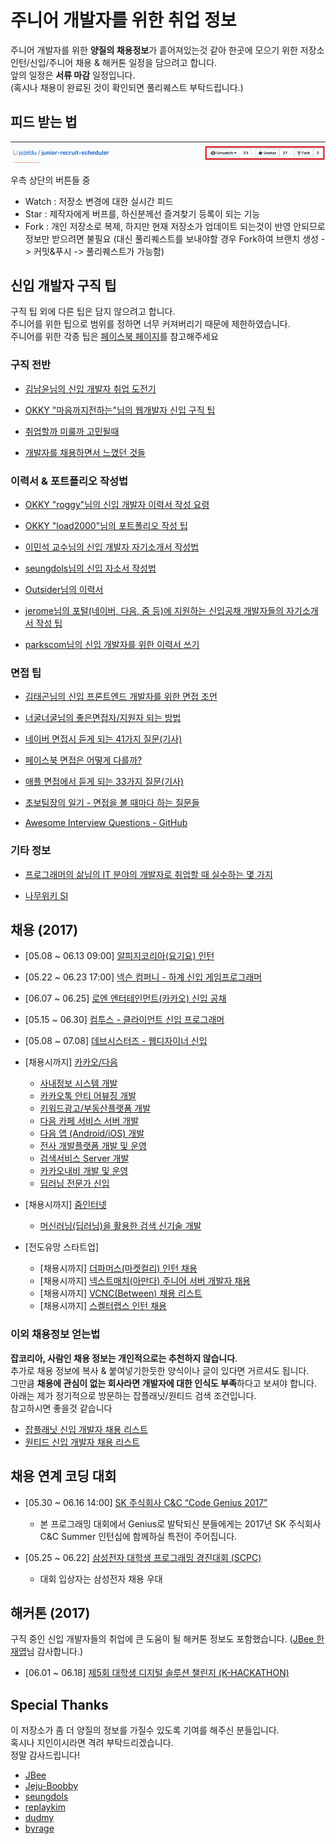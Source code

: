 # 주니어 개발자를 위한 취업 정보

주니어 개발자를 위한 **양질의 채용정보**가 흩어져있는것 같아 한곳에 모으기 위한 저장소  
인턴/신입/주니어 채용 & 해커톤 일정을 담으려고 합니다.  
앞의 일정은 **서류 마감** 일정입니다.  
(혹시나 채용이 완료된 것이 확인되면 풀리퀘스트 부탁드립니다.)  

## 피드 받는 법

![버튼설명](./images/버튼설명.png)

우측 상단의 버튼들 중

* Watch : 저장소 변경에 대한 실시간 피드
* Star : 제작자에게 버프를, 하신분께선 즐겨찾기 등록이 되는 기능
* Fork : 개인 저장소로 복제, 하지만 현재 저장소가 업데이트 되는것이 반영 안되므로 정보만 받으려면 불필요 (대신 풀리퀘스트를 보내야할 경우 Fork하여 브랜치 생성 -> 커밋&푸시 -> 풀리퀘스트가 가능함)

## 신입 개발자 구직 팁

구직 팁 외에 다른 팁은 담지 않으려고 합니다.  
주니어를 위한 팁으로 범위를 정하면 너무 커져버리기 때문에 제한하였습니다.    
주니어를 위한 각종 팁은 [페이스북 페이지](https://www.facebook.com/devbeginner/)를 참고해주세요

### 구직 전반

* [김남윤님의 신입 개발자 취업 도전기](https://www.slideshare.net/ssuser565d51/ss-61448739)

* [OKKY "마음까지전하는"님의 웹개발자 신입 구직 팁](https://okky.kr/article/314704)

* [취업할까 미룰까 고민될때](https://brunch.co.kr/@jojoldu/1)

* [개발자를 채용하면서 느꼈던 것들](http://sungjk.github.io/2017/06/11/interview-guide.html)

### 이력서 & 포트폴리오 작성법

* [OKKY "roggy"님의 신입 개발자 이력서 작성 요령](https://okky.kr/article/319687)

* [OKKY "load2000"님의 포트폴리오 작성 팁](https://okky.kr/article/368504)

* [이민석 교수님의 신입 개발자 자기소개서 작성법](http://hl1itj.tistory.com/90)

* [seungdols님의 신입 자소서 작성법](https://brunch.co.kr/@seungdols/11)

* [Outsider님의 이력서](https://blog.outsider.ne.kr/1234)

* [jerome님의 포털(네이버, 다음, 줌 등)에 지원하는 신입공채 개발자들의 자기소개서 작성 팁](http://jerome75.tistory.com/2)

* [parkscom님의 신입 개발자를 위한 이력서 쓰기](http://parkscom.tistory.com/1167111262)

### 면접 팁

* [김태곤님의 신입 프론트엔드 개발자를 위한 면접 조언](https://taegon.kim/archives/5770)

* [너굴너굴님의 좋은면접자/지원자 되는 방법](https://repo.yona.io/doortts/blog/post/292)

* [네이버 면접시 듣게 되는 41가지 질문(기사)](http://www.bloter.net/archives/245110)

* [페이스북 면접은 어떻게 다를까?](http://catlog.kr/entry/how-facebook-interview-different)

* [애플 면접에서 듣게 되는 33가지 질문(기사)](http://www.bloter.net/archives/244910)

* [초보팀장의 일기 - 면접을 볼 때마다 하는 질문들](http://blog.java2game.com/401)

* [Awesome Interview Questions - GitHub](https://github.com/MaximAbramchuck/awesome-interview-questions)

### 기타 정보

* [프로그래머의 삶님의 IT 분야의 개발자로 취업할 때 실수하는 몇 가지](http://coderlife.tistory.com/88)

* [나무위키 SI](https://namu.wiki/w/SI)

## 채용 (2017)

* [05.08 ~ 06.13 09:00] [알피지코리아(요기요) 인턴](https://rgpkorea.recruiter.co.kr/app/jobnotice/view?systemKindCode=MRS1&jobnoticeSn=9117)

* [05.22 ~ 06.23 17:00] [넥슨 컴퍼니 - 하계 신입 게임프로그래머](https://career.nexon.com)

* [06.07 ~ 06.25] [로엔 엔터테인먼트(카카오) 신입 공채](https://loen.recruiter.co.kr/app/jobnotice/view?systemKindCode=MRS1&jobnoticeSn=9557)

* [05.15 ~ 06.30] [컴투스 - 클라이언트 신입 프로그래머](http://com2us.com/recruit/recruit_popup0)

* [05.08 ~ 07.08] [데브시스터즈 - 웹디자이너 신입](https://www.jobplanet.co.kr/companies/90431/job_postings/85090/%EC%9B%B9-%EB%94%94%EC%9E%90%EC%9D%B4%EB%84%88/%EB%8D%B0%EB%B8%8C%EC%8B%9C%EC%8A%A4%ED%84%B0%EC%A6%88?_rs_act=search&_rs_con=job_postings&_rs_element=search_result)

* [채용시까지] [카카오/다음](https://careers.kakao.com/jobs) 
  * [사내정보 시스템 개발](https://careers.kakao.com/jobs/P-9336?part=TECHNOLOGY&page=1&company=KAKAO)
  * [카카오톡 안티 어뷰징 개발](https://careers.kakao.com/jobs/P-10098?part=TECHNOLOGY&page=2&company=KAKAO)
  * [키워드광고/부동산플랫폼 개발](https://careers.kakao.com/jobs/P-10004?part=TECHNOLOGY&page=4&company=KAKAO)
  * [다음 카페 서비스 서버 개발](https://careers.kakao.com/jobs/P-10084?part=TECHNOLOGY&page=5&company=KAKAO)
  * [다음 앱 (Android/iOS) 개발](https://careers.kakao.com/jobs/P-10051?part=TECHNOLOGY&page=5&company=KAKAO)
  * [전사 개발플랫폼 개발 및 운영](https://careers.kakao.com/jobs/P-10126?part=TECHNOLOGY&searchTxt=&page=1)
  * [검색서비스 Server 개발](https://careers.kakao.com/jobs/P-10115?part=TECHNOLOGY&searchTxt=&page=1)
  * [카카오내비 개발 및 운영](https://careers.kakao.com/jobs/P-10014?part=TECHNOLOGY&searchTxt=&page=3)
  * [딥러닝 전문가 신입](https://careers.kakao.com/jobs/P-9884?part=TECHNOLOGY&searchTxt=&page=8)
  
* [채용시까지] [줌인터넷](http://www.estsoft.co.kr/Default.aspx?wbs=5.0.3&sg1=&sg2=&sg3=&sg=&occupation=dev)
  * [머신러닝(딥러닝)을 활용한 검색 신기술 개발](http://www.estsoft.co.kr/Default.aspx?wbs=5.0.3.5&rcrtid=R201704140001)

* [전도유망 스타트업]
  * [채용시까지] [더파머스(마켓컬리) 인턴 채용](https://www.wanted.co.kr/wd/3921?referer_id=22216)
  * [채용시까지] [넥스트매치(아만다) 주니어 서버 개발자 채용](https://www.wanted.co.kr/wd/3164?referer_id=23685) 
  * [채용시까지] [VCNC(Between) 채용 리스트](https://www.wanted.co.kr/company/1053)
  * [채용시까지] [스켈터랩스 인턴 채용](https://www.rocketpunch.com/jobs/23269/Software-Engineer-Intern)

### 이외 채용정보 얻는법

**잡코리아, 사람인 채용 정보는 개인적으로는 추천하지 않습니다**.  
추가로 채용 정보에 복사 & 붙여넣기한듯한 양식이나 글이 있다면 거르셔도 됩니다.  
그만큼 **채용에 관심이 없는 회사라면 개발자에 대한 인식도 부족**하다고 보셔야 합니다.  
아래는 제가 정기적으로 방문하는 잡플래닛/원티드 검색 조건입니다.  
참고하시면 좋을것 같습니다

* [잡플래닛 신입 개발자 채용 리스트](https://www.jobplanet.co.kr/job_postings/search?utf8=%E2%9C%93&query=&jp_show_search_result=true&jp_show_search_result_chk=true&occupation_level2_ids%5B%5D=11610&occupation_level2_ids%5B%5D=11604&occupation_level2_ids%5B%5D=11603&industry_level2_ids%5B%5D=709&industry_level2_ids%5B%5D=702&recruitment_type_ids%5B%5D=1&order_by=score&page=1)
* [원티드 신입 개발자 채용 리스트](https://www.wanted.co.kr/wdlist/518?referer_id=23685&years=0)

## 채용 연계 코딩 대회

* [05.30 ~ 06.16 14:00] [SK 주식회사 C&C “Code Genius 2017”](https://programmers.co.kr/competitions/24/sk-%EC%A3%BC%EC%8B%9D%ED%9A%8C%EC%82%AC-cc-code-genius-2017)  
  * 본 프로그래밍 대회에서 Genius로 발탁되신 분들에게는 2017년 SK 주식회사 C&C Summer 인턴십에 함께하실 특전이 주어집니다.

* [05.25 ~ 06.22] [삼성전자 대학생 프로그래밍 경진대회 (SCPC)](https://www.codeground.org/commu/commons/noticeView/AVuDdnmlACcDWREQ)
  * 대회 입상자는 삼성전자 채용 우대

## 해커톤 (2017)

구직 중인 신입 개발자들의 취업에 큰 도움이 될 해커톤 정보도 포함했습니다. ([JBee 한재엽](https://github.com/JaeYeopHan)님 감사합니다.)
* [06.01 ~ 06.18] [제5회 대학생 디지털 솔루션 챌린지 (K-HACKATHON)](http://appcenter.kr/archives/10055)

## Special Thanks

이 저장소가 좀 더 양질의 정보를 가질수 있도록 기여를 해주신 분들입니다.  
혹시나 지인이시라면 격려 부탁드리겠습니다.  
정말 감사드립니다!

* [JBee](https://github.com/JaeYeopHan)
* [Jeju-Boobby](https://github.com/Jeju-Boobby)
* [seungdols](https://github.com/seungdols)
* [replaykim](https://github.com/replaykim)
* [dudmy](https://github.com/dudmy)
* [byrage](https://github.com/byrage)

